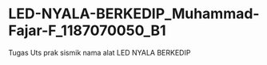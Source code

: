 # LED-NYALA-BERKEDIP_Muhammad-Fajar-F_1187070050_B1
Tugas Uts prak sismik nama alat LED NYALA BERKEDIP
